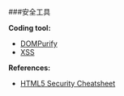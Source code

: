 ###安全工具

**Coding tool:**

<ul>
<li><a href="https://github.com/cure53/DOMPurify">DOMPurify</a></li>
<li><a href="http://jsxss.com/en/index.html">XSS</a></li>
</ul>

**References:**

<ul>
<li><a href="https://html5sec.org/">HTML5 Security Cheatsheet</a></li>
</ul>

